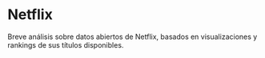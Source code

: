# Netflix
Breve análisis sobre datos abiertos de Netflix, basados en visualizaciones y rankings de sus títulos disponibles.
